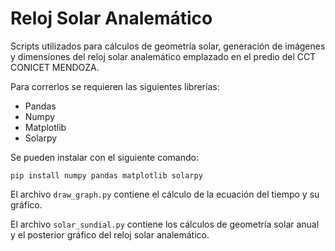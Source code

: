 # Reloj Solar Analemático
Scripts utilizados para cálculos de geometría solar, generación de imágenes y dimensiones del reloj solar analemático emplazado en el predio del CCT CONICET MENDOZA.

Para correrlos se requieren las siguientes librerías:
* Pandas
* Numpy
* Matplotlib
* Solarpy
  
Se pueden instalar con el siguiente comando:

`pip install numpy pandas matplotlib solarpy`

El archivo `draw_graph.py` contiene el cálculo de la ecuación del tiempo y su gráfico.

El archivo `solar_sundial.py` contiene los cálculos de geometría solar anual y el posterior gráfico del reloj solar analemático.
